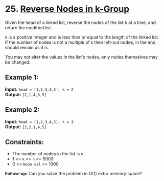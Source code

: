 # 25. [Reverse Nodes in k-Group](https://leetcode.com/problems/reverse-nodes-in-k-group/description/)

Given the head of a linked list, reverse the nodes of the list k at a time, and return the modified list.

`k` is a positive integer and is less than or equal to the length of the linked list. If the number of nodes is not a multiple of `k` then left-out nodes, in the end, should remain as it is.

You may not alter the values in the list's nodes, only nodes themselves may be changed.

## Example 1:
**Input:** `head = [1,2,3,4,5], k = 2`  
**Output:** `[2,1,4,3,5]`

## Example 2:
**Input:** `head = [1,2,3,4,5], k = 3`  
**Output:** `[3,2,1,4,5]`

## Constraints:
- The number of nodes in the list is `n`.
- 1 <= `k` <= `n` <= 5000
- 0 <= `Node.val` <= 1000

**Follow-up:** Can you solve the problem in O(1) extra memory space?

